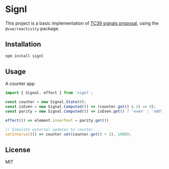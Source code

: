 # Signl

This project is a basic implementation of [TC39 signals proposal](https://github.com/tc39/proposal-signals), using the `@vue/reactivity` package.

## Installation

```bash
npm install signl
```

## Usage

A counter app

```ts
import { Signal, effect } from 'signl';

const counter = new Signal.State(0);
const isEven = new Signal.Computed(() => (counter.get() & 1) == 0);
const parity = new Signal.Computed(() => isEven.get() ? 'even' : 'odd');

effect(() => element.innerText = parity.get())

// Simulate external updates to counter...
setInterval(() => counter.set(counter.get() + 1), 1000);
```

## License

MIT
